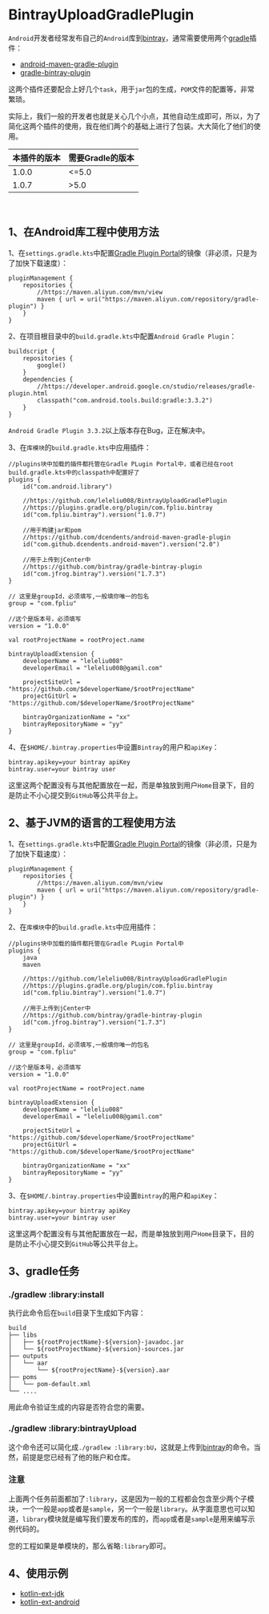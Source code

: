 # BintrayUploadGradlePlugin

`Android`开发者经常发布自己的`Android`库到[bintray](https://bintray.com/)，通常需要使用两个[gradle](http://blog.fpliu.com/it/software/gradle)插件：

- [android-maven-gradle-plugin](https://github.com/dcendents/android-maven-gradle-plugin)
- [gradle-bintray-plugin](https://github.com/bintray/gradle-bintray-plugin)

这两个插件还要配合上好几个`task`，用于`jar`包的生成，`POM`文件的配置等，非常繁琐。

实际上，我们一般的开发者也就是关心几个小点，其他自动生成即可，所以，为了简化这两个插件的使用，我在他们两个的基础上进行了包装。大大简化了他们的使用。

|本插件的版本|需要Gradle的版本|
|-|-|
|1.0.0|<=5.0|
|1.0.7|>5.0|
<br>

## 1、在Android库工程中使用方法

1、在`settings.gradle.kts`中配置[Gradle Plugin Portal](https://plugins.gradle.org)的镜像（非必须，只是为了加快下载速度）：
```
pluginManagement {
    repositories {
        //https://maven.aliyun.com/mvn/view
        maven { url = uri("https://maven.aliyun.com/repository/gradle-plugin") }
    }
}
```

2、在项目根目录中的`build.gradle.kts`中配置`Android Gradle Plugin`：
```
buildscript {
    repositories {
        google()
    }
    dependencies {
        //https://developer.android.google.cn/studio/releases/gradle-plugin.html
        classpath("com.android.tools.build:gradle:3.3.2")
    }
}
```
`Android Gradle Plugin 3.3.2`以上版本存在Bug，正在解决中。


3、在`库模块`的`build.gradle.kts`中应用插件：
```
//plugins块中加载的插件都托管在Gradle PLugin Portal中，或者已经在root build.gradle.kts中的classpath中配置好了
plugins {
    id("com.android.library")
    
    //https://github.com/leleliu008/BintrayUploadGradlePlugin
    //https://plugins.gradle.org/plugin/com.fpliu.bintray
    id("com.fpliu.bintray").version("1.0.7")

    //用于构建jar和pom
    //https://github.com/dcendents/android-maven-gradle-plugin
    id("com.github.dcendents.android-maven").version("2.0")
        
    //用于上传到jCenter中
    //https://github.com/bintray/gradle-bintray-plugin
    id("com.jfrog.bintray").version("1.7.3")
}

// 这里是groupId，必须填写,一般填你唯一的包名
group = "com.fpliu"

//这个是版本号，必须填写
version = "1.0.0"

val rootProjectName = rootProject.name

bintrayUploadExtension {
    developerName = "leleliu008"
    developerEmail = "leleliu008@gamil.com"

    projectSiteUrl = "https://github.com/$developerName/$rootProjectName"
    projectGitUrl = "https://github.com/$developerName/$rootProjectName"

    bintrayOrganizationName = "xx"
    bintrayRepositoryName = "yy"
}
```

4、在`$HOME/.bintray.properties`中设置`Bintray`的用户和`apiKey`：
```
bintray.apikey=your bintray apiKey
bintray.user=your bintray user
```
这里这两个配置没有与其他配置放在一起，而是单独放到用户`Home`目录下，目的是防止不小心提交到`GitHub`等公共平台上。

## 2、基于JVM的语言的工程使用方法

1、在`settings.gradle.kts`中配置[Gradle Plugin Portal](https://plugins.gradle.org)的镜像（非必须，只是为了加快下载速度）：
```
pluginManagement {
    repositories {
        //https://maven.aliyun.com/mvn/view
        maven { url = uri("https://maven.aliyun.com/repository/gradle-plugin") }
    }
}
```

2、在`库模块`中的`build.gradle.kts`中应用插件：
```
//plugins块中加载的插件都托管在Gradle PLugin Portal中
plugins {
    java
    maven
    
    //https://github.com/leleliu008/BintrayUploadGradlePlugin
    //https://plugins.gradle.org/plugin/com.fpliu.bintray
    id("com.fpliu.bintray").version("1.0.7")

    //用于上传到jCenter中
    //https://github.com/bintray/gradle-bintray-plugin
    id("com.jfrog.bintray").version("1.7.3")
}

// 这里是groupId，必须填写,一般填你唯一的包名
group = "com.fpliu"

//这个是版本号，必须填写
version = "1.0.0"

val rootProjectName = rootProject.name

bintrayUploadExtension {
    developerName = "leleliu008"
    developerEmail = "leleliu008@gamil.com"

    projectSiteUrl = "https://github.com/$developerName/$rootProjectName"
    projectGitUrl = "https://github.com/$developerName/$rootProjectName"

    bintrayOrganizationName = "xx"
    bintrayRepositoryName = "yy"
}
```

3、在`$HOME/.bintray.properties`中设置`Bintray`的用户和`apiKey`：
```
bintray.apikey=your bintray apiKey
bintray.user=your bintray user
```
这里这两个配置没有与其他配置放在一起，而是单独放到用户`Home`目录下，目的是防止不小心提交到`GitHub`等公共平台上。

## 3、gradle任务

### ./gradlew :library:install
执行此命令后在`build`目录下生成如下内容：
```
build
├── libs
│   ├── ${rootProjectName}-${version}-javadoc.jar
│   └── ${rootProjectName}-${version}-sources.jar
├── outputs
│   └── aar
│       └── ${rootProjectName}-${version}.aar
├── poms
│   └── pom-default.xml
└── ....
```
用此命令验证生成的内容是否符合您的需要。


### ./gradlew :library:bintrayUpload
这个命令还可以简化成`./gradlew :library:bU`，这就是上传到[bintray](https://bintray.com/)的命令。当然，前提是您已经有了他的账户和仓库。

### 注意
上面两个任务前面都加了`:library`，这是因为一般的工程都会包含至少两个子模块，一个一般是`app`或者是`sample`，另一个一般是`library`。从字面意思也可以知道，`library`模块就是编写我们要发布的库的，而`app`或者是`sample`是用来编写示例代码的。

您的工程如果是单模块的，那么省略`:library`即可。

## 4、使用示例
- [kotlin-ext-jdk](https://github.com/leleliu008/kotlin-ext-jdk)
- [kotlin-ext-android](https://github.com/leleliu008/kotlin-ext-android)
